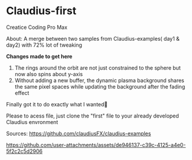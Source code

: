 # Claudius-first

Creatice Coding Pro Max

About:
A merge between two samples from Claudius-examples( day1 & day2) with 72% lot of tweaking 

**Changes made to get here** 
1. The rings around the orbit are not just constrained to the sphere but now also spins about y-axis
2. Without adding a new buffer, the dynamic plasma background shares the same pixel spaces while updating the background after the fading effect

Finally got it to do exactly what I wanted🚀

Please to acess file, just clone the "first" file to your already developed Claudius envronment

Sources: https://github.com/claudiusFX/claudius-examples



https://github.com/user-attachments/assets/de946137-c39c-4125-a4e0-5f2c2c5d2906


